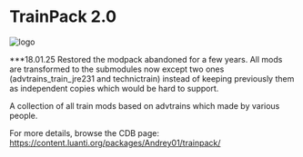 # TrainPack 2.0
![logo](https://content.luanti.org/thumbnails/2/70e6d5468c.webp)

***18.01.25 Restored the modpack abandoned for a few years. All mods are transformed to the submodules now except two ones (advtrains_train_jre231 and technictrain) instead of keeping previously them as independent copies which would be hard to support.

A collection of all train mods based on advtrains which made by various people.

For more details, browse the CDB page: https://content.luanti.org/packages/Andrey01/trainpack/
